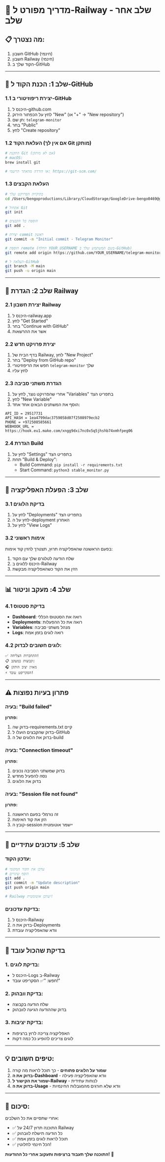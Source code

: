 # 🚀 מדריך מפורט ל-Railway - שלב אחר שלב

## 📋 מה נצטרך:
1. חשבון GitHub (חינמי)
2. חשבון Railway (חינמי)
3. הקוד שלך ב-GitHub

---

## 🎯 שלב 1: הכנת הקוד ל-GitHub

### 1.1 יצירת ריפוזיטורי ב-GitHub
1. היכנס ל-github.com
2. לחץ על הכפתור הירוק "New" (או "+" → "New repository")
3. תן שם: `telegram-monitor`
4. בחר "Public"
5. לחץ "Create repository"

### 1.2 העלאת הקוד (אם אין לך Git מותקן)
```bash
# התקנת Git (אם לא מותקן)
# macOS:
brew install git

# או הורדה מהאתר הרשמי: https://git-scm.com/
```

### 1.3 העלאת הקבצים
```bash
# בתיקיית הפרויקט שלך
cd /Users/bengoproductions/Library/CloudStorage/GoogleDrive-bengo0469@gmail.com/האחסון\ שלי/תוכנות\ שבניתי/telegram

# אתחול Git
git init

# הוספת כל הקבצים
git add .

# יצירת commit ראשון
git commit -m "Initial commit - Telegram Monitor"

# הוספת remote (החלף YOUR_USERNAME בשם המשתמש שלך ב-GitHub)
git remote add origin https://github.com/YOUR_USERNAME/telegram-monitor.git

# העלאה ל-GitHub
git branch -M main
git push -u origin main
```

---

## 🚂 שלב 2: הגדרת Railway

### 2.1 יצירת חשבון Railway
1. היכנס ל-railway.app
2. לחץ "Get Started"
3. בחר "Continue with GitHub"
4. אשר את ההרשאות

### 2.2 יצירת פרויקט חדש
1. בדף הבית של Railway, לחץ "New Project"
2. בחר "Deploy from GitHub repo"
3. חפש את הריפוזיטורי `telegram-monitor` שלך
4. לחץ עליו

### 2.3 הגדרת משתני סביבה
1. אחרי שהפרויקט נוצר, לחץ על "Variables" בתפריט הצד
2. לחץ "New Variable"
3. הוסף את המשתנים הבאים אחד אחד:

```
API_ID = 29517731
API_HASH = 1ea4799dac3759058d07f2508979ecb2
PHONE = +972508585661
WEBHOOK_URL = https://hook.eu1.make.com/xngg9dxi7nc0x5q5jhshb74xmhfpeg06
```

### 2.4 הגדרת Build
1. לחץ על "Settings" בתפריט הצד
2. תחת "Build & Deploy":
   - Build Command: `pip install -r requirements.txt`
   - Start Command: `python3 stable_monitor.py`

---

## 🔧 שלב 3: הפעלת האפליקציה

### 3.1 בדיקת הלוגים
1. לחץ על "Deployments" בתפריט הצד
2. לחץ על ה-deployment האחרון
3. לחץ על "View Logs"

### 3.2 אימות ראשוני
בפעם הראשונה שהאפליקציה תרוץ, תצטרך להזין קוד אימות:
1. שלח הודעה לטלגרם שלך עם הקוד
2. היכנס ללוגים ב-Railway
3. הזין את הקוד כשהאפליקציה מבקשת

---

## 📊 שלב 4: מעקב וניטור

### 4.1 בדיקת סטטוס
- **Dashboard**: רואה את הסטטוס הכללי
- **Deployments**: רואה את כל ההפעלות
- **Variables**: מנהל משתני סביבה
- **Logs**: רואה לוגים בזמן אמת

### 4.2 לוגים חשובים לבדוק:
```
✅ התחברות הצליחה!
📋 קבוצות במעקב:
🎧 מאזין יציב הותקן
⚡ הסקריפט עובד!
```

---

## ⚠️ פתרון בעיות נפוצות

### בעיה: "Build failed"
**פתרון:**
1. בדוק שה-requirements.txt קיים
2. בדוק שהקבצים הועלו ל-GitHub
3. בדוק את הלוגים של ה-build

### בעיה: "Connection timeout"
**פתרון:**
1. בדוק שמשתני הסביבה נכונים
2. נסה להפעיל מחדש
3. בדוק את הלוגים

### בעיה: "Session file not found"
**פתרון:**
1. זה נורמלי בפעם הראשונה
2. הזן את קוד האימות
3. קובץ ה-session יישמר אוטומטית

---

## 🔄 שלב 5: עדכונים עתידיים

### עדכון הקוד:
```bash
# עדכן את הקוד המקומי
# הוסף שינויים
git add .
git commit -m "Update description"
git push origin main

# Railway יעדכן אוטומטית!
```

### בדיקת עדכונים:
1. היכנס ל-Railway
2. בדוק את ה-Deployments
3. וודא שהאפליקציה עובדת

---

## 📱 בדיקת שהכול עובד

### 1. בדיקת לוגים:
- היכנס ל-Logs ב-Railway
- חפש: "✅ הסקריפט עובד!"

### 2. בדיקת וובהוק:
- שלח הודעה בקבוצה
- בדוק שההודעה הגיעה לוובהוק

### 3. בדיקת יציבות:
- האפליקציה צריכה לרוץ ברציפות
- לוגים צריכים להופיע כל כמה דקות

---

## 💡 טיפים חשובים:

1. **שמור על הלוגים פתוחים** - כך תוכל לראות מה קורה
2. **בדוק את ה-Dashboard** - וודא שהאפליקציה פעילה
3. **שמור את הקישור ל-Railway** - לנוחות עתידית
4. **בדוק את ה-Usage** - וודא שלא חורגים מהמגבלות החינמיות

---

## 🎉 סיכום:

אחרי שתסיים את כל השלבים:
- ✅ התוכנה תרוץ 24/7 על Railway
- ✅ כל הודעה תישלח לוובהוק
- ✅ תוכל לראות לוגים בזמן אמת
- ✅ הכל חינמי לחלוטין!

**התוכנה שלך תעבוד ברציפות ותעקוב אחרי כל ההודעות!** 🚀 